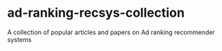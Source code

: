 # ad-ranking-recsys-collection
A collection of popular articles and papers on Ad ranking recommender systems
